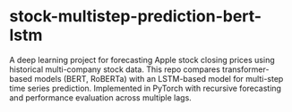 # stock-multistep-prediction-bert-lstm
A deep learning project for forecasting Apple stock closing prices using historical multi-company stock data. This repo compares transformer-based models (BERT, RoBERTa) with an LSTM-based model for multi-step time series prediction. Implemented in PyTorch with recursive forecasting and performance evaluation across multiple lags.
